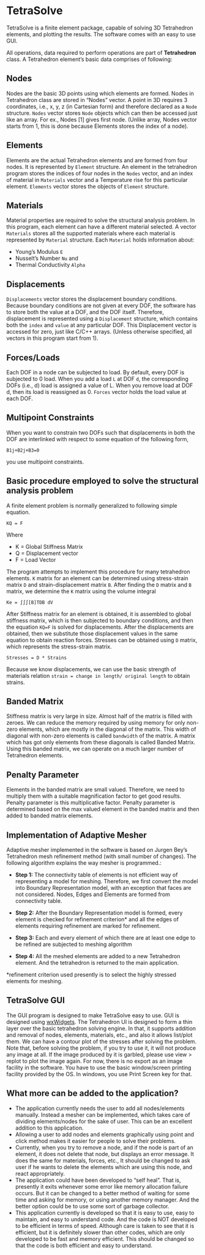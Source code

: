 # TetraSolve

TetraSolve is a finite element package, capable of solving 3D Tetrahedron elements, and plotting the results. The software comes with an easy to use GUI.

All operations, data required to perform operations are part of **Tetrahedron** class. A Tetrahedron element’s basic data comprises of following:

## Nodes

Nodes are the basic 3D points using which elements are formed. Nodes in Tetrahedron class are stored in “Nodes” vector. A point in 3D requires 3 coordinates, i.e., x, y, z (in Cartesian form) and therefore declared as a `Node` structure. `Nodes` vector stores `Node` objects which can then be accessed just like an array. For ex., Nodes [1] gives first node. (Unlike array, Nodes vector starts from 1, this is done because Elements stores the index of a node).

## Elements

Elements are the actual Tetrahedron elements and are formed from four nodes. It is represented by `Element` structure. An element in the tetrahedron program stores the indices of four nodes in the `Nodes` vector, and an index of material in `Materials` vector and a Temperature rise for this particular element. `Elements` vector stores the objects of `Element` structure.

## Materials

Material properties are required to solve the structural analysis problem. In this program, each element can have a different material selected. A vector `Materials` stores all the supported materials where each material is represented by `Material` structure. Each `Material` holds information about:

- Young’s Modulus `E`
- Nusselt’s Number `Nu` and 
- Thermal Conductivity `Alpha`

## Displacements

`Displacements` vector stores the displacement boundary conditions. Because boundary conditions are not given at every DOF, the software has to store both the value at a DOF, and the DOF itself. Therefore, displacement is represented using a `Displacement` structure, which contains both the `index` and `value` at any particular DOF. This Displacement vector is accessed for zero, just like C/C++ arrays. (Unless otherwise specified, all vectors in this program start from 1).

## Forces/Loads

Each DOF in a node can be subjected to load. By default, every DOF is subjected to 0 load. When you add a load `L` at DOF `d`, the corresponding DOFs (i.e., d) load is assigned a value of L. When you remove load at DOF d, then its load is reassigned as 0. `Forces` vector holds the load value at each DOF.

## Multipoint Constraints

When you want to constrain two DOFs such that displacements in both the DOF are interlinked with respect to some equation of the following form,

```
B1j+B2j+B3=0
```

you use multipoint constraints.

## Basic procedure employed to solve the structural analysis problem

A finite element problem is normally generalized to following simple equation.

```
KQ = F
```

Where
- K = Global Stiffness Matrix
- Q = Displacement vector
- F = Load Vector

The program attempts to implement this procedure for many tetrahedron elements. `K` matrix for an element can be determined using stress-strain matrix `D` and strain-displacement matrix `B`.  After finding the `D` matrix and `B` matrix, we determine the `K` matrix using the volume integral

```
Ke = ∫∫∫[B]TDB dV
```

After Stiffness matrix for an element is obtained, it is assembled to global stiffness matrix, which is then subjected to boundary conditions, and then the equation `KQ=F` is solved for displacements. After the displacements are obtained, then we substitute those displacement values in the same equation to obtain reaction forces. Stresses can be obtained using `D` matrix, which represents the stress-strain matrix.

```
Stresses = D * Strains
```

Because we know displacements, we can use the basic strength of materials relation `strain = change in length/ original length` to obtain strains. 

## Banded Matrix

Stiffness matrix is very large in size. Almost half of the matrix is filled with zeroes. We can reduce the memory required by using memory for only non-zero elements, which are mostly in the diagonal of the matrix. This width of diagonal with non-zero elements is called `bandwidth` of the matrix. A matrix which has got only elements from these diagonals is called Banded Matrix. Using this banded matrix, we can operate on a much larger number of Tetrahedron elements.

## Penalty Parameter

Elements in the banded matrix are small valued. Therefore, we need to multiply them with a suitable magnification factor to get good results. Penalty parameter is this multiplicative factor. Penalty parameter is determined based on the max valued element in the banded matrix and then added to banded matrix elements.

## Implementation of Adaptive Mesher

Adaptive mesher implemented in the software is based on Jurgen Bey’s Tetrahedron mesh refinement method (with small number of changes). The following algorithm explains the way mesher is programmed.:

- **Step 1:** The connectivity table of elements is not efficient way of representing a model for meshing. Therefore, we first convert the model into Boundary Representation model, with an exception that faces are not considered. Nodes, Edges and Elements are formed from connectivity table.

- **Step 2:** After the Boundary Representation model is formed, every element is checked for refinement criterion* and all the edges of elements requiring refinement are marked for refinement.

- **Step 3:** Each and every element of which there are at least one edge to be refined are subjected to meshing algorithm

- **Step 4:** All the meshed elements are added to a new Tetrahedron element. And the tetrahedron is returned to the main application.

*refinement criterion used presently is to select the highly stressed elements for meshing.


## TetraSolve GUI

The GUI program is designed to make TetraSolve easy to use. GUI is designed using [wxWidgets](www.wxwidgets.com). The Tetrahedron UI is designed to form a thin layer over the basic tetrahedron solving engine. In that, it supports addition and removal of nodes, elements, materials, etc., and also it allows list/plot them. We can have a contour plot of the stresses after solving the problem. Note that, before solving the problem, if you try to use it, it will not produce any image at all. If the image produced by it is garbled, please use view > replot to plot the image again. For now, there is no export as an image facility in the software. You have to use the basic window/screen printing facility provided by the OS. In windows, you use Print Screen key for that.

## What more can be added to the application?

- The application currently needs the user to add all nodes/elements manually. Instead a mesher can be implemented, which takes care of dividing elements/nodes for the sake of user. This can be an excellent addition to this application.
- Allowing a user to add nodes and elements graphically using point and click method makes it easier for people to solve their problems.
- Currently, when you try to remove a node, and if the node is part of an element, it does not delete that node, but displays an error message. It does the same for materials, forces, etc., It should be changed to ask user if he wants to delete the elements which are using this node, and react appropriately.
- The application could have been developed to “self heal”. That is, presently it exits whenever some error like memory allocation failure occurs. But it can be changed to a better method of waiting for some time and asking for memory, or using another memory manager. And the better option could be to use some sort of garbage collector.
- This application currently is developed so that it is easy to use, easy to maintain, and easy to understand code. And the code is NOT developed to be efficient in terms of speed. Although care is taken to see that it is efficient, but it is definitely slower than other codes, which are only developed to be fast and memory efficient. This should be changed so that the code is both efficient and easy to understand. 
